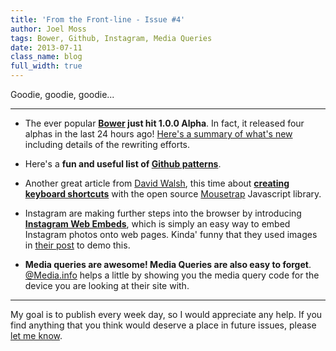 ```yaml
---
title: 'From the Front-line - Issue #4'
author: Joel Moss
tags: Bower, Github, Instagram, Media Queries
date: 2013-07-11
class_name: blog
full_width: true
---
```


Goodie, goodie, goodie...

---

 - The ever popular **[Bower](http://bower.io) just hit 1.0.0 Alpha**. In fact, it released four alphas in the last 24 hours ago! [Here's a summary of what's new](https://github.com/bower/bower/wiki/Rewrite-state) including details of the rewriting efforts.

 - Here's a **fun and useful list of [Github patterns](http://blog.quickpeople.co.uk/2013/07/10/useful-github-patterns/)**.

 - Another great article from [David Walsh](http://davidwalsh.name), this time about **[creating keyboard shortcuts](http://davidwalsh.name/keyboard-shortcuts)** with the open source [Mousetrap](http://craig.is/killing/mice) Javascript library.

 - Instagram are making further steps into the browser by introducing **[Instagram Web Embeds](http://blog.instagram.com/post/55095847329/introducing-instagram-web-embeds)**, which is simply an easy way to embed Instagram photos onto web pages. Kinda' funny that they used images in [their post](http://blog.instagram.com/post/55095847329/introducing-instagram-web-embeds) to demo this.

 - **Media queries are awesome! Media Queries are also easy to forget**. [@Media.info](http://atmedia.info/) helps a little by showing you the media query code for the device you are looking at their site with.

---

My goal is to publish every week day, so I would appreciate any help. If you find anything that you think would deserve a place in future issues, please [let me know](mailto:jmoss@codio.com).